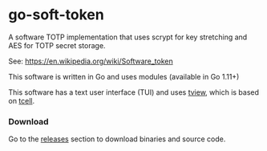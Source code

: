 # go-soft-token

A software TOTP implementation that uses scrypt for key stretching and AES for TOTP secret storage.

See: https://en.wikipedia.org/wiki/Software_token

This software is written in Go and uses modules (available in Go 1.11+)

This software has a text user interface (TUI) and uses [tview](https://github.com/rivo/tview/), which is based on [tcell](https://github.com/gdamore/tcell).

### Download

Go to the [releases](releases) section to download binaries and source code.
